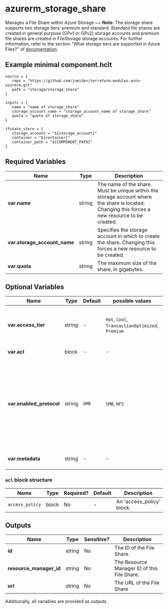 # azurerm_storage_share

Manages a File Share within Azure Storage.~> **Note:** The storage share supports two storage tiers: premium and standard. Standard file shares are created in general purpose (GPv1 or GPv2) storage accounts and premium file shares are created in FileStorage storage accounts. For further information, refer to the section "What storage tiers are supported in Azure Files?" of [documentation](https://docs.microsoft.com/azure/storage/files/storage-files-faq#general).

## Example minimal component.hclt

```hcl
source = {
   repo = "https://github.com/jumidev/terraform-modules-auto-azurerm.git" 
   path = "storage/storage_share" 
}

inputs = {
   name = "name of storage_share" 
   storage_account_name = "storage_account_name of storage_share" 
   quota = "quota of storage_share" 
}

tfstate_store = {
   storage_account = "${storage_account}" 
   container = "${container}" 
   container_path = "${COMPONENT_PATH}" 
}

```

## Required Variables

| Name | Type |  Description |
| ---- | --------- |  ----------- |
| **var.name** | string |  The name of the share. Must be unique within the storage account where the share is located. Changing this forces a new resource to be created. | 
| **var.storage_account_name** | string |  Specifies the storage account in which to create the share. Changing this forces a new resource to be created. | 
| **var.quota** | string |  The maximum size of the share, in gigabytes. | 

## Optional Variables

| Name | Type |  Default  |  possible values |  Description |
| ---- | --------- |  ----------- | ----------- | ----------- |
| **var.access_tier** | string |  -  |  `Hot`, `Cool`, `TransactionOptimized`, `Premium`  |  The access tier of the File Share. Possible values are `Hot`, `Cool` and `TransactionOptimized`, `Premium`. | 
| **var.acl** | block |  -  |  -  |  One or more `acl` blocks. | 
| **var.enabled_protocol** | string |  `SMB`  |  `SMB`, `NFS`  |  The protocol used for the share. Possible values are `SMB` and `NFS`. The `SMB` indicates the share can be accessed by SMBv3.0, SMBv2.1 and REST. The `NFS` indicates the share can be accessed by NFSv4.1. Defaults to `SMB`. Changing this forces a new resource to be created. | 
| **var.metadata** | string |  -  |  -  |  A mapping of MetaData for this File Share. | 

### `acl` block structure

| Name | Type | Required? | Default | Description |
| ---- | ---- | --------- | ------- | ----------- |
| `access_policy` | block | No | - | An 'access_policy' block. |



## Outputs

| Name | Type | Sensitive? | Description |
| ---- | ---- | --------- | --------- |
| **id** | string | No  | The ID of the File Share. | 
| **resource_manager_id** | string | No  | The Resource Manager ID of this File Share. | 
| **url** | string | No  | The URL of the File Share | 

Additionally, all variables are provided as outputs.
